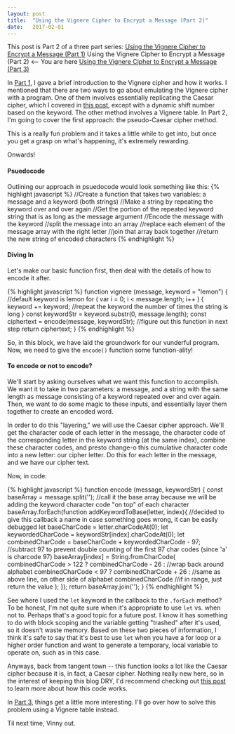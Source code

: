 ```yaml
---
layout: post
title:  "Using the Vignere Cipher to Encrypt a Message (Part 2)"
date:   2017-02-01
---
```

This post is Part 2 of a three part series:
[Using the Vignere Cipher to Encrypt a Message (Part 1)](http://www.vincecampanale.com/blog/2017/01/20/vignere-cipher-part1/)
Using the Vignere Cipher to Encrypt a Message (Part 2) <-- You are here
[Using the Vignere Cipher to Encrypt a Message (Part 3)](http://www.vincecampanale.com/blog/2017/02/06/vignere-cipher-part3/)

In [Part 1](http://www.vincecampanale.com/blog/2017/01/20/vignere-cipher-part1/), I gave a brief introduction to the Vignere cipher and how it works. I mentioned that there are two ways to go about emulating the Vignere cipher with a program. One of them involves essentially replicating the Caesar cipher, which I covered in [this post](http://www.vincecampanale.com/blog/2017/01/20/caesar-cipher/), except with a dynamic shift number based on the keyword. The other method involves a Vignere table. In Part 2, I'm going to cover the first approach: the pseudo-Caesar cipher method.

This is a really fun problem and it takes a little while to get into, but once you get a grasp on what's happening, it's extremely rewarding.

Onwards!

#### Psuedocode

Outlining our approach in psuedocode would look something like this:
{% highlight javascript %}
//Create a function that takes two variables: a message and a keyword (both strings)
//Make a string by repeating the keyword over and over again
//Get the portion of the repeated keyword string that is as long as the message argument
//Encode the message with the keyword
  //split the message into an array
  //replace each element of the message array with the right letter
  //join that array back together
//return the new string of encoded characters
{% endhighlight %}

#### Diving In

Let's make our basic function first, then deal with the details of how to encode it after.

{% highlight javascript %}
function vignere (message, keyword = "lemon") { //default keyword is lemon
  for ( var i = 0; i < message.length; i++ ) {
    keyword += keyword; //repeat the keyword the number of times the string is long
  }
  const keywordStr = keyword.substr(0, message.length);
  const ciphertext = encode(message, keywordStr); //figure out this function in next step
  return ciphertext;
}
{% endhighlight %}

So, in this block, we have laid the groundwork for our vunderful program. Now, we need to give the `encode()` function some function-ality!

#### To encode or not to encode?

We'll start by asking ourselves what we want this function to accomplish. We want it to take in two parameters: a message, and a string with the same length as message consisting of a keyword repeated over and over again. Then, we want to do some magic to these inputs, and essentially layer them together to create an encoded word.

In order to do this "layering," we will use the Caesar cipher approach. We'll get the character code of each letter in the message, the character code of the corresponding letter in the keyword string (at the same index), combine these character codes, and presto change-o this cumulative character code into a new letter: our cipher letter. Do this for each letter in the message, and we have our cipher text.

Now, in code:

{% highlight javascript %}
function encode (message, keywordStr) {
  const baseArray = message.split(''); //call it the base array because we will be adding the keyword character code "on top" of each character
  baseArray.forEach(function addKeywordToBase(letter, index){ //decided to give this callback a name in case something goes wrong, it can be easily debugged
    let baseCharCode = letter.charCodeAt(0);
    let keywordedCharCode = keywordStr[index].charCodeAt(0);
    let combinedCharCode = baseCharCode + keywordedCharCode - 97; //subtract 97 to prevent double counting of the first 97 char codes (since 'a' is charcode 97)
    baseArray[index] = String.fromCharCode(
      combinedCharCode > 122 ? combinedCharCode - 26 : //wrap back around alphabet
      combinedCharCode < 97  ? combinedCharCode + 26 : //same as above line, on other side of alphabet
      combinedCharCode //if in range, just return the value
    );
  });
  return baseArray.join('');
}
{% endhighlight %}

See where I used the `let` keyword in the callback to the `.forEach` method? To be honest, I'm not quite sure when it's appropriate to use `let` vs. when not to. Perhaps that's a good topic for a future post. I know it has something to do with block scoping and the variable getting "trashed" after it's used, so it doesn't waste memory. Based on these two pieces of information, I think it's safe to say that it's best to use `let` when you have a for loop or a higher order function and want to generate a temporary, local variable to operate on, such as in this case.

Anyways, back from tangent town -- this function looks a lot like the Caesar cipher because it is, in fact, a Caesar cipher. Nothing really new here, so in the interest of keeping this blog DRY, I'd recommend checking out [this post]() to learn more about how this code works.

In [Part 3](), things get a little more interesting. I'll go over how to solve this problem using a Vignere table instead.

Til next time, Vinny out.
